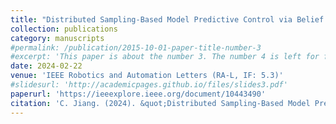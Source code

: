 ```yaml
---
title: "Distributed Sampling-Based Model Predictive Control via Belief Propagation for Multi-Robot Formation Navigation"
collection: publications
category: manuscripts
#permalink: /publication/2015-10-01-paper-title-number-3
#excerpt: 'This paper is about the number 3. The number 4 is left for future work.'
date: 2024-02-22
venue: 'IEEE Robotics and Automation Letters (RA-L, IF: 5.3)'
#slidesurl: 'http://academicpages.github.io/files/slides3.pdf'
paperurl: 'https://ieeexplore.ieee.org/document/10443490'
citation: 'C. Jiang. (2024). &quot;Distributed Sampling-Based Model Predictive Control via Belief Propagation for Multi-Robot Formation Navigation.&quot; <i>IEEE Robotics and Automation Letters</i>. 9(4). pp 308–311.'
---
```

